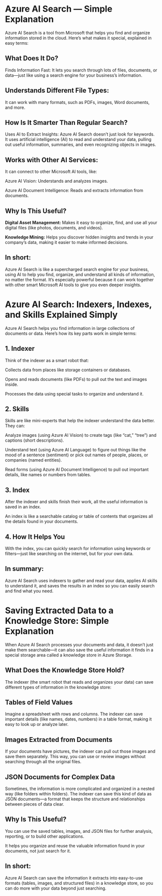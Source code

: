 # Azure AI Search — Simple Explanation
Azure AI Search is a tool from Microsoft that helps you find and organize information stored in the cloud. Here’s what makes it special, explained in easy terms:

## What Does It Do?
Finds Information Fast:
It lets you search through lots of files, documents, or data—just like using a search engine for your business’s information.

## Understands Different File Types:
It can work with many formats, such as PDFs, images, Word documents, and more.

## How Is It Smarter Than Regular Search?
Uses AI to Extract Insights:
Azure AI Search doesn’t just look for keywords. It uses artificial intelligence (AI) to read and understand your data, pulling out useful information, summaries, and even recognizing objects in images.

## Works with Other AI Services:
It can connect to other Microsoft AI tools, like:

Azure AI Vision: Understands and analyzes images.

Azure AI Document Intelligence: Reads and extracts information from documents.

## Why Is This Useful?
**Digital Asset Management:**
Makes it easy to organize, find, and use all your digital files (like photos, documents, and videos).

**Knowledge Mining:**
Helps you discover hidden insights and trends in your company’s data, making it easier to make informed decisions.

## In short:
Azure AI Search is like a supercharged search engine for your business, using AI to help you find, organize, and understand all kinds of information, no matter the format. It’s especially powerful because it can work together with other smart Microsoft AI tools to give you even deeper insights.

# Azure AI Search: Indexers, Indexes, and Skills Explained Simply
Azure AI Search helps you find information in large collections of documents or data. Here’s how its key parts work in simple terms:

## 1. Indexer
Think of the indexer as a smart robot that:

Collects data from places like storage containers or databases.

Opens and reads documents (like PDFs) to pull out the text and images inside.

Processes the data using special tasks to organize and understand it.

## 2. Skills
Skills are like mini-experts that help the indexer understand the data better. They can:

Analyze images (using Azure AI Vision) to create tags (like “cat,” “tree”) and captions (short descriptions).

Understand text (using Azure AI Language) to figure out things like the mood of a sentence (sentiment) or pick out names of people, places, or companies (named entities).

Read forms (using Azure AI Document Intelligence) to pull out important details, like names or numbers from tables.

## 3. Index
After the indexer and skills finish their work, all the useful information is saved in an index.

An index is like a searchable catalog or table of contents that organizes all the details found in your documents.

## 4. How It Helps You
With the index, you can quickly search for information using keywords or filters—just like searching on the internet, but for your own data.

## In summary:
Azure AI Search uses indexers to gather and read your data, applies AI skills to understand it, and saves the results in an index so you can easily search and find what you need.

# Saving Extracted Data to a Knowledge Store: Simple Explanation
When Azure AI Search processes your documents and data, it doesn’t just make them searchable—it can also save the useful information it finds in a special storage area called a knowledge store in Azure Storage.

## What Does the Knowledge Store Hold?
The indexer (the smart robot that reads and organizes your data) can save different types of information in the knowledge store:

## Tables of Field Values

Imagine a spreadsheet with rows and columns. The indexer can save important details (like names, dates, numbers) in a table format, making it easy to look up or analyze later.

## Images Extracted from Documents

If your documents have pictures, the indexer can pull out those images and save them separately. This way, you can use or review images without searching through all the original files.

## JSON Documents for Complex Data

Sometimes, the information is more complicated and organized in a nested way (like folders within folders). The indexer can save this kind of data as JSON documents—a format that keeps the structure and relationships between pieces of data clear.

## Why Is This Useful?
You can use the saved tables, images, and JSON files for further analysis, reporting, or to build other applications.

It helps you organize and reuse the valuable information found in your documents, not just search for it.

## In short:
Azure AI Search can save the information it extracts into easy-to-use formats (tables, images, and structured files) in a knowledge store, so you can do more with your data beyond just searching.


